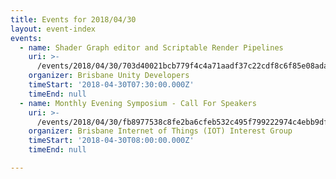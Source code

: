 ```yaml
---
title: Events for 2018/04/30
layout: event-index
events:
  - name: Shader Graph editor and Scriptable Render Pipelines
    uri: >-
      /events/2018/04/30/703d40021bcb779f4c4a71aadf37c22cdf8c6f85e08ada8539ea4089b2747bb0
    organizer: Brisbane Unity Developers
    timeStart: '2018-04-30T07:30:00.000Z'
    timeEnd: null
  - name: Monthly Evening Symposium - Call For Speakers
    uri: >-
      /events/2018/04/30/fb8977538c8fe2ba6cfeb532c495f799222974c4ebb9dfd01a00ba1c0d8a6b07
    organizer: Brisbane Internet of Things (IOT) Interest Group
    timeStart: '2018-04-30T08:00:00.000Z'
    timeEnd: null

---
```

